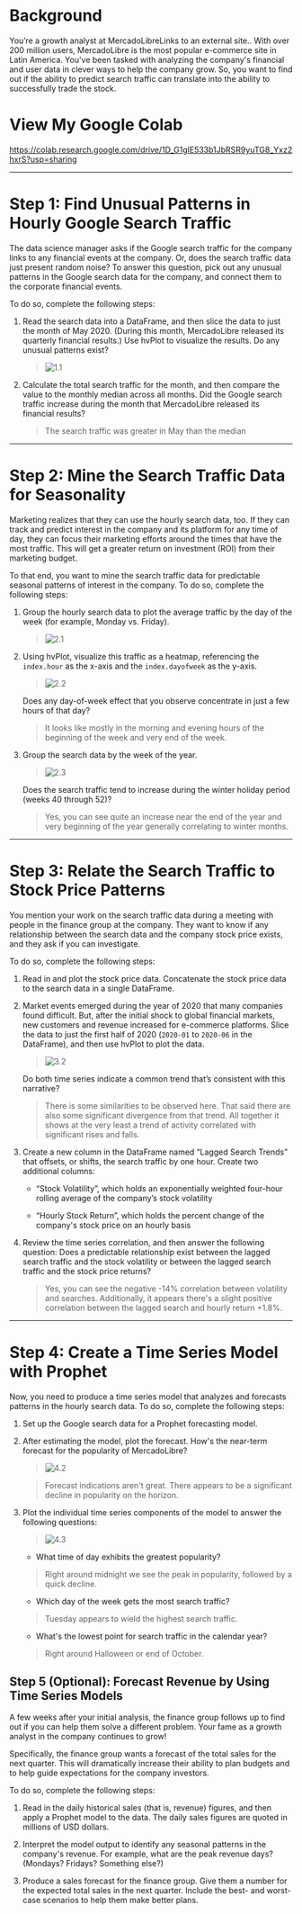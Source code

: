 # Background
You’re a growth analyst at MercadoLibreLinks to an external site.. With over 200 million users, MercadoLibre is the most popular e-commerce site in Latin America. You've been tasked with analyzing the company's financial and user data in clever ways to help the company grow. So, you want to find out if the ability to predict search traffic can translate into the ability to successfully trade the stock.

# View My Google Colab
https://colab.research.google.com/drive/1D_G1glE533b1JbRSR9yuTG8_Yxz2hxrS?usp=sharing

---
# Step 1: Find Unusual Patterns in Hourly Google Search Traffic

The data science manager asks if the Google search traffic for the company links to any financial events at the company. Or, does the search traffic data just present random noise? To answer this question, pick out any unusual patterns in the Google search data for the company, and connect them to the corporate financial events.

To do so, complete the following steps:

1. Read the search data into a DataFrame, and then slice the data to just the month of May 2020. (During this month, MercadoLibre released its quarterly financial results.) Use hvPlot to visualize the results. Do any unusual patterns exist?

    > ![1.1](Images/1.1.PNG)

2. Calculate the total search traffic for the month, and then compare the value to the monthly median across all months. Did the Google search traffic increase during the month that MercadoLibre released its financial results?

    > The search traffic was greater in May than the median

---
# Step 2: Mine the Search Traffic Data for Seasonality

Marketing realizes that they can use the hourly search data, too. If they can track and predict interest in the company and its platform for any time of day, they can focus their marketing efforts around the times that have the most traffic. This will get a greater return on investment (ROI) from their marketing budget.

To that end, you want to mine the search traffic data for predictable seasonal patterns of interest in the company. To do so, complete the following steps:

1. Group the hourly search data to plot the average traffic by the day of the week (for example, Monday vs. Friday).

    > ![2.1](Images/2.1.PNG)

2. Using hvPlot, visualize this traffic as a heatmap, referencing the `index.hour` as the x-axis and the `index.dayofweek` as the y-axis. 

    > ![2.2](Images/2.2.PNG)

    Does any day-of-week effect that you observe concentrate in just a few hours of that day?

    >  It looks like mostly in the morning and evening hours of the beginning of the week and very end of the week.

3. Group the search data by the week of the year. 

    > ![2.3](Images/2.3.PNG)

    Does the search traffic tend to increase during the winter holiday period (weeks 40 through 52)?

    > Yes, you can see quite an increase near the end of the year and very beginning of the year generally correlating to winter months.

---
# Step 3: Relate the Search Traffic to Stock Price Patterns

You mention your work on the search traffic data during a meeting with people in the finance group at the company. They want to know if any relationship between the search data and the company stock price exists, and they ask if you can investigate.

To do so, complete the following steps:

1. Read in and plot the stock price data. Concatenate the stock price data to the search data in a single DataFrame.

2. Market events emerged during the year of 2020 that many companies found difficult. But, after the initial shock to global financial markets, new customers and revenue increased for e-commerce platforms. Slice the data to just the first half of 2020 (`2020-01` to `2020-06` in the DataFrame), and then use hvPlot to plot the data. 

    > ![3.2](Images/3.2.PNG)

    Do both time series indicate a common trend that’s consistent with this narrative?

    > There is some similarities to be observed here.  That said there are also some significant divergence from that trend.  All together it shows at the very least a trend of activity correlated with significant rises and falls.

3. Create a new column in the DataFrame named “Lagged Search Trends” that offsets, or shifts, the search traffic by one hour. Create two additional columns:

    * “Stock Volatility”, which holds an exponentially weighted four-hour rolling average of the company’s stock volatility

    * “Hourly Stock Return”, which holds the percent change of the company's stock price on an hourly basis

4. Review the time series correlation, and then answer the following question: Does a predictable relationship exist between the lagged search traffic and the stock volatility or between the lagged search traffic and the stock price returns?

    > Yes, you can see the negative -14% correlation between volatility and searches. Additionally, it appears there's a slight positive correlation between the lagged search and hourly return +1.8%.

---

# Step 4: Create a Time Series Model with Prophet

Now, you need to produce a time series model that analyzes and forecasts patterns in the hourly search data. To do so, complete the following steps:

1. Set up the Google search data for a Prophet forecasting model.

2. After estimating the model, plot the forecast. How's the near-term forecast for the popularity of MercadoLibre?

    > ![4.2](Images/4.2.PNG)

    > Forecast indications aren't great.  There appears to be a significant decline in popularity on the horizon.

3. Plot the individual time series components of the model to answer the following questions:

    > ![4.3](Images/4.3.PNG)

    * What time of day exhibits the greatest popularity?

    > Right around midnight we see the peak in popularity, followed by a quick decline.

    * Which day of the week gets the most search traffic?

    > Tuesday appears to wield the highest search traffic.

    * What's the lowest point for search traffic in the calendar year?

    > Right around Halloween or end of October.

## Step 5 (Optional): Forecast Revenue by Using Time Series Models

A few weeks after your initial analysis, the finance group follows up to find out if you can help them solve a different problem. Your fame as a growth analyst in the company continues to grow!

Specifically, the finance group wants a forecast of the total sales for the next quarter. This will dramatically increase their ability to plan budgets and to help guide expectations for the company investors.

To do so, complete the following steps:

1. Read in the daily historical sales (that is, revenue) figures, and then apply a Prophet model to the data. The daily sales figures are quoted in millions of USD dollars.

2. Interpret the model output to identify any seasonal patterns in the company's revenue. For example, what are the peak revenue days? (Mondays? Fridays? Something else?)

3. Produce a sales forecast for the finance group. Give them a number for the expected total sales in the next quarter. Include the best- and worst-case scenarios to help them make better plans.